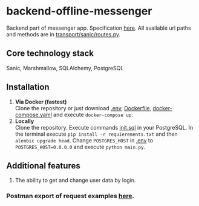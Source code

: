 # backend-offline-messenger
Backend part of messenger app. Specification [here](https://docs.google.com/document/d/1e6QAi3vTzmO9nysBArd1DNhIsXsx4eSHfu_T0eXkLuc/edit?usp=sharing).
All available url paths and methods are in [transport/sanic/routes.py](https://github.com/DmitryCS/backend-offline-messenger/blob/master/transport/sanic/routes.py).
## Core technology stack
Sanic, Marshmallow, SQLAlchemy, PostgreSQL
## Installation
1. <b>Via Docker (fastest)</b><br>
Clone the repository or just download [.env](https://raw.githubusercontent.com/DmitryCS/backend-offline-messenger/master/.env), [Dockerfile](https://raw.githubusercontent.com/DmitryCS/backend-offline-messenger/master/Dockerfile), [docker-compose.yaml](https://raw.githubusercontent.com/DmitryCS/backend-offline-messenger/master/docker-compose.yaml) and execute `docker-compose up`. <br>
2. <b>Locally</b><br>
Clone the repository. Execute commands [init.sql](https://raw.githubusercontent.com/DmitryCS/backend-offline-messenger/master/init.sql) in your PostgreSQL. In the terminal execute `pip install -r requierements.txt` and then `alembic upgrade head`. Change `POSTGRES_HOST` in [.env](https://raw.githubusercontent.com/DmitryCS/backend-offline-messenger/master/.env) to `POSTGRES_HOST=0.0.0.0` and execute `python main.py`.
## Additional features
1. The ability to get and change user data by login.
### Postman export of request examples [here](https://github.com/DmitryCS/backend-offline-messenger/blob/master/backend-offline-messenger.postman_collection.json).

